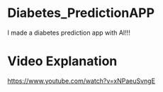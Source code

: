 # Diabetes_PredictionAPP
I made a diabetes prediction app with AI!!!

# Video Explanation 
https://www.youtube.com/watch?v=xNPaeuSvngE
